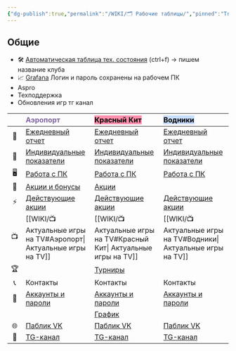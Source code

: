 ```yaml
---
{"dg-publish":true,"permalink":"/WIKI/🗂️ Рабочие таблицы/","pinned":"True"}
---
```


## Общие
- 🛠️ [Автоматическая таблица тех. состояния](https://docs.google.com/spreadsheets/d/1StF6ZvoXltQ4feF64ZpRRpEo7RGWRwR_n_IXNiC0LPI/edit?gid=355896637#gid=355896637) (ctrl+f) -> пишем название клуба
- 📈 [Grafana](http://monitor.colizeumarena.ru:3000/login) Логин и пароль сохранены на рабочем ПК
- Aspro
- Техподдержка
- Обновления игр тг канал

 

|     | <font color="#8064a2">**Аэропорт**</font>                                                                                                             | <mark style="background: #FF5582A6;">**Красный Кит**</mark>                                                                                           | <mark style="background: #ADCCFFA6;">**Водники**</mark>                                                                                                |
| :-: | :---------------------------------------------------------------------------------------------------------------------------------------------------- | :---------------------------------------------------------------------------------------------------------------------------------------------------- | :----------------------------------------------------------------------------------------------------------------------------------------------------- |
| 📄  | [Ежедневный отчет](https://docs.google.com/spreadsheets/d/1d1Yrswvjz9XZaicDF7Wb5hF4CZ0zViRS/edit?gid=137669561#gid=137669561)                         | [Ежедневный отчет](https://docs.google.com/spreadsheets/d/1UZ7DZjnoqPZeTFf2HAemNYcV5qTbaEZp8B7_5R5ZLjc/edit?gid=865010816#gid=865010816)              | [Ежедневный отчет](https://docs.google.com/spreadsheets/d/10d9FZT_pKT17wfxNhQRhbcDp16NCGe4-If11dSdMGrI/edit?gid=1786654884#gid=1786654884)             |
| 👥  | [Индивидуальные показатели](https://docs.google.com/spreadsheets/d/14FCIqBD7qTqr21XCCX4rd77dgZHLRsnBIMW-u438IMI/edit?gid=597031695#gid=597031695)<br> | [Индивидуальные показатели](https://docs.google.com/spreadsheets/d/1g14ncqAiLD2d7MeKNIx2aIzhJwynVpA1zcAo55O05EQ/edit?gid=857533446#gid=857533446)<br> | [Индивидуальные показатели ](https://docs.google.com/spreadsheets/d/1PNC2HNT7UX2kMkxS2Uhm7zwvyxUWYrui5L-3R7uIApE/edit?gid=361751968#gid=361751968)<br> |
| 🖥️ | [Работа с ПК](https://docs.google.com/spreadsheets/d/1XiFVcC-7lcAApnLc-jUx74Fp4SNHWIIgIrnexGzMj8g/edit?gid=709296972#gid=709296972)                   | [Работа с ПК](https://docs.google.com/spreadsheets/d/1ZhdSz_9YqTlwhuMxagGPj6Ouqk6ymOR-NGejrr5Dmbg/edit?gid=709296972#gid=709296972)<br>               | [Работа с ПК](https://docs.google.com/spreadsheets/d/1N3Yc_Na6JEh_STYmJujmpNgf2ewxEDlQ0S-NgXC3Nco/edit?gid=709296972#gid=709296972)                    |
| 💸  | [Акции и бонусы](https://docs.google.com/spreadsheets/d/14wu2Yjqbb70pyL74_r8KwUfDZ0FWS5L8E8Gtoo5J3Sg/edit?pli=1&gid=1459770033#gid=1459770033)        | [Акции](https://docs.google.com/spreadsheets/d/1ZxndpHStN2j5oaq0c4aRtZdOIVIlbQqrV8UE570owbM/edit?gid=848212289#gid=848212289)<br>                     |                                                                                                                                                        |
|  ⚡  | [Действующие акции](https://vk.com/@colizeum_aeroport-deistvuuschie-akcii)                                                                            | [Действующие акции](https://vk.com/@colizeum_mytishchi-nashi-akcii)                                                                                   | [Действующие акции](https://vk.com/@colizeum_vodniki-promo)                                                                                            |
| 📺  | [[WIKI/📺 Актуальные игры на TV#Аэропорт\| Актуальные игры на TV]]                                                                                         | [[WIKI/📺 Актуальные игры на TV#Красный Кит\| Актуальные игры на TV]]                                                                                      | [[WIKI/📺 Актуальные игры на TV#Водники\| Актуальные игры на TV]]<br>                                                                                       |
| 🏆  |                                                                                                                                                       | [Турниры](https://docs.google.com/spreadsheets/d/14YxHbotCRTsZY6p3xLIKVFDdLtbG1c7vw8Pg2BjZSk0/edit?gid=269765567#gid=269765567)                       |                                                                                                                                                        |
| 📞  | Контакты                                                                                                                                              | Контакты                                                                                                                                              | Контакты                                                                                                                                               |
| 🔐  | [Аккаунты и пароли](https://docs.google.com/spreadsheets/d/1NOY3H0Hm_PjjCF8dbJV8RI2sjTYrs2DSCJ3BKl7AvYQ/edit?gid=0#gid=0)                             | [Аккаунты и пароли](https://docs.google.com/spreadsheets/d/1CN_ovLyq54_9x94UZrDXfpodZ8tgPR1rx6xjSZo1CxE/edit?gid=0#gid=0)                             | [Аккаунты и пароли](https://docs.google.com/spreadsheets/d/1JU8frYvG7W0hHNGudnthI1EgTzAzBT2d1h5E8ottMWM/edit?gid=0#gid=0)                              |
|     |                                                                                                                                                       | [График](https://docs.google.com/spreadsheets/d/10oaXBWMK03cUTbsr8MMx9uj5GH_TYwpBOmQYI6DdGqg/edit?gid=0#gid=0)                                        |                                                                                                                                                        |
| 🌐  | [Паблик VK](https://vk.com/colizeum_aeroport)                                                                                                         | [Паблик VK](https://vk.com/colizeum_mytishchi)                                                                                                        | [Паблик VK](https://vk.com/colizeum_vodniki)                                                                                                           |
| 📣  | [TG-канал](https://t.me/colizeumaero)                                                                                                                 | [TG-канал](https://t.me/colizeumkrkit)                                                                                                                | [TG-канал](https://t.me/colizeumvodniki)                                                                                                               |

